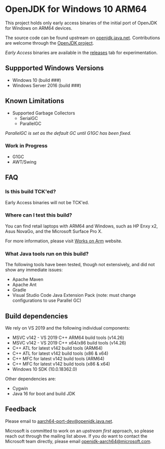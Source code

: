 OpenJDK for Windows 10 ARM64
=====

This project holds only early access binaries of the initial port of OpenJDK for Windows on ARM64 devices. 

The source code can be found upstream on [openjdk.java.net](https://openjdk.java.net). 
Contributions are welcome through the [OpenJDK project](https://openjdk.java.net/contribute/).

*Early Access* binaries are available in the [releases](https://github.com/microsoft/openjdk-aarch64/releases) tab for experimentation.

## Suppported Windows Versions

- Windows 10 (build ###)
- Windows Server 2016 (build ###)

## Known Limitations

- Supported Garbage Collectors
  - SerialGC
  - ParallelGC

*ParallelGC is set as the default GC until G1GC has been fixed.*

### Work in Progress

- G1GC
- AWT/Swing

## FAQ

### Is this build TCK'ed?

Early Access binaries will not be TCK'ed. 

### Where can I test this build?

You can find retail laptops with ARM64 and Windows, such as HP Enxy x2, Asus NovaGo, and the Microsoft Surface Pro X.

For more information, please visit [Works on Arm](https://www.worksonarm.com/?_ga=2.204290832.1614868344.1591633956-103015898.1581534333) website.

### What Java tools run on this build?

The following tools have been tested, though not extensively, and did not show any immediate issues:

- Apache Maven
- Apache Ant
- Gradle
- Visual Studio Code Java Extension Pack (note: must change configurations to use Parallel GC)

## Build dependencies

We rely on VS 2019 and the following individual components:
-	MSVC v142 - VS 2019 C++ ARM64 build tools (v14.26)
-	MSVC v142 - VS 2019 C++ x64/x86 build tools (v14.26)
-	C++ ATL for latest v142 build tools (ARM64)
-	C++ ATL for latest v142 build tools (x86 & x64)
-	C++ MFC for latest v142 build tools (ARM64)
-	C++ MFC for latest v142 build tools (x86 & x64)
-	Windows 10 SDK (10.0.18362.0)

Other dependencies are:
-	Cygwin
-	Java 16 for boot and build JDK 

## Feedback

Please email to [aarch64-port-dev@openjdk.java.net](http://mail.openjdk.java.net/mailman/listinfo/aarch64-port-dev). 

Microsoft is committed to work on an *upstream first* approach, so please reach out through the mailing list above. If you do want to contact the Microsoft team directly, please email openjdk-aarch64@microsoft.com.
